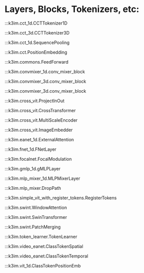 # Layers, Blocks, Tokenizers, etc: 

:::k3im.cct_1d.CCTTokenizer1D

:::k3im.cct_3d.CCTTokenizer3D

:::k3im.cct_1d.SequencePooling

:::k3im.cct.PositionEmbedding

:::k3im.commons.FeedForward

:::k3im.convmixer_1d.conv_mixer_block

:::k3im.convmixer_3d.conv_mixer_block

:::k3im.convmixer_3d.conv_mixer_block

:::k3im.cross_vit.ProjectInOut

:::k3im.cross_vit.CrossTransformer

:::k3im.cross_vit.MultiScaleEncoder

:::k3im.cross_vit.ImageEmbedder

:::k3im.eanet_1d.ExternalAttention

:::k3im.fnet_1d.FNetLayer

:::k3im.focalnet.FocalModulation

:::k3im.gmlp_1d.gMLPLayer

:::k3im.mlp_mixer_1d.MLPMixerLayer

:::k3im.mlp_mixer.DropPath

:::k3im.simple_vit_with_register_tokens.RegisterTokens

:::k3im.swint.WindowAttention

:::k3im.swint.SwinTransformer

:::k3im.swint.PatchMerging

:::k3im.token_learner.TokenLearner

:::k3im.video_eanet.ClassTokenSpatial

:::k3im.video_eanet.ClassTokenTemporal

:::k3im.vit_1d.ClassTokenPositionEmb

